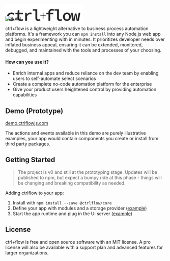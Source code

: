 <p align="left" style="margin-bottom: -50px">
  <img width="245" height="70" src="./docs/assets/Logo.PNG">
</p>

![Build](https://github.com/ctrlflowjs/ctrlflow/actions/workflows/ci.yml/badge.svg)

ctrl+flow is a lightweight alternative to business process automation platforms. It's a framework you can `npm install` into any Node.js web app and begin experimenting with in minutes. It prioritizes developer needs over inflated business appeal, ensuring it can be extended, monitored, debugged, and maintained with the tools and processes of your choosing.

#### How can you use it?
- Enrich internal apps and reduce reliance on the dev team by enabling users to self-automate select scenarios
- Create a complete no-code automation platform for the enterprise
- Give your product users heightened control by providing automation capabilities

## Demo (Prototype)

[demo.ctrlflowjs.com](https://demo.ctrlflowjs.com/)

The actions and events available in this demo are purely illustrative examples, your app would contain components you create or install from third party packages.

## Getting Started

> The project is v0 and still at the prototyping stage. Updates will be published to npm, but expect a bumpy ride at this phase - things will be changing and breaking compatibility as needed.

Adding ctrlflow to your app:

1) Install with `npm install --save @ctrlflow/core`
2) Define your app with modules and a storage provider ([example](https://github.com/ctrlflowjs/ctrlflow/tree/main/examples/crm/src/ctrlflow))
3) Start the app runtime and plug in the UI server ([example](https://github.com/ctrlflowjs/ctrlflow/blob/main/examples/crm/src/server.js))

## License

ctrl+flow is free and open source software with an MIT license. A pro license will also be available with a support plan and advanced features for larger organizations.

